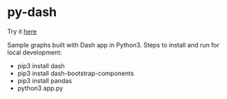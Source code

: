 # py-dash

Try it [here](https://py-dash-examples.herokuapp.com)

Sample graphs built with Dash app in Python3. Steps to install and run for local development:
- pip3 install dash
- pip3 install dash-bootstrap-components
- pip3 install pandas
- python3 app.py
